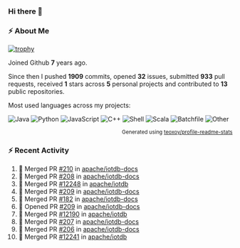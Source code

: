 ### Hi there 👋

### :zap: About Me

[![trophy](https://github-profile-trophy.vercel.app/?username=HTHou&theme=onedark)](https://github.com/ryo-ma/github-profile-trophy)
   
Joined Github **7** years ago.

Since then I pushed **1909** commits, opened **32** issues, submitted **933** pull requests, received **1** stars across **5** personal projects and contributed to **13** public repositories.

Most used languages across my projects:

![Java](https://img.shields.io/static/v1?style=flat-square&label=%E2%A0%80&color=555&labelColor=%23b07219&message=Java%EF%B8%B195.9%25)
![Python](https://img.shields.io/static/v1?style=flat-square&label=%E2%A0%80&color=555&labelColor=%233572A5&message=Python%EF%B8%B10.9%25)
![JavaScript](https://img.shields.io/static/v1?style=flat-square&label=%E2%A0%80&color=555&labelColor=%23f1e05a&message=JavaScript%EF%B8%B10.6%25)
![C++](https://img.shields.io/static/v1?style=flat-square&label=%E2%A0%80&color=555&labelColor=%23f34b7d&message=C%2B%2B%EF%B8%B10.4%25)
![Shell](https://img.shields.io/static/v1?style=flat-square&label=%E2%A0%80&color=555&labelColor=%2389e051&message=Shell%EF%B8%B10.4%25)
![Scala](https://img.shields.io/static/v1?style=flat-square&label=%E2%A0%80&color=555&labelColor=%23c22d40&message=Scala%EF%B8%B10.3%25)
![Batchfile](https://img.shields.io/static/v1?style=flat-square&label=%E2%A0%80&color=555&labelColor=%23C1F12E&message=Batchfile%EF%B8%B10.2%25)
![Other](https://img.shields.io/static/v1?style=flat-square&label=%E2%A0%80&color=555&labelColor=%23ededed&message=Other%EF%B8%B10.8%25)

<p align="right"><sub>Generated using <a href="https://github.com/marketplace/actions/profile-readme-stats">teoxoy/profile-readme-stats</a></sub></p>


<!--![](https://github.com/HTHou/HTHou/blob/output/github-contribution-grid-snake.svg)-->

<!--![Haonan Hou's github stats](https://github-readme-stats.vercel.app/api?username=HTHou&count_private=true&show_icons=true&theme=onedark)-->

<!--![Haonan Hou's wakatime stats](https://github-readme-stats.vercel.app/api/wakatime?username=HTHou&layout=compact&theme=onedark)-->

<!--![Top Langs](https://github-readme-stats.vercel.app/api/top-langs/?username=HTHou&theme=onedark&layout=compact)-->

### :zap: Recent Activity
<!--START_SECTION:activity-->
1. 🎉 Merged PR [#210](https://github.com/apache/iotdb-docs/pull/210) in [apache/iotdb-docs](https://github.com/apache/iotdb-docs)
2. 🎉 Merged PR [#208](https://github.com/apache/iotdb-docs/pull/208) in [apache/iotdb-docs](https://github.com/apache/iotdb-docs)
3. 🎉 Merged PR [#12248](https://github.com/apache/iotdb/pull/12248) in [apache/iotdb](https://github.com/apache/iotdb)
4. 🎉 Merged PR [#209](https://github.com/apache/iotdb-docs/pull/209) in [apache/iotdb-docs](https://github.com/apache/iotdb-docs)
5. 🎉 Merged PR [#182](https://github.com/apache/iotdb-docs/pull/182) in [apache/iotdb-docs](https://github.com/apache/iotdb-docs)
6. 💪 Opened PR [#209](https://github.com/apache/iotdb-docs/pull/209) in [apache/iotdb-docs](https://github.com/apache/iotdb-docs)
7. 🎉 Merged PR [#12190](https://github.com/apache/iotdb/pull/12190) in [apache/iotdb](https://github.com/apache/iotdb)
8. 🎉 Merged PR [#207](https://github.com/apache/iotdb-docs/pull/207) in [apache/iotdb-docs](https://github.com/apache/iotdb-docs)
9. 🎉 Merged PR [#206](https://github.com/apache/iotdb-docs/pull/206) in [apache/iotdb-docs](https://github.com/apache/iotdb-docs)
10. 🎉 Merged PR [#12241](https://github.com/apache/iotdb/pull/12241) in [apache/iotdb](https://github.com/apache/iotdb)
<!--END_SECTION:activity-->

<!--
**HTHou/HTHou** is a ✨ _special_ ✨ repository because its `README.md` (this file) appears on your GitHub profile.

Here are some ideas to get you started:

- 🔭 I’m currently working on ...
- 🌱 I’m currently learning ...
- 👯 I’m looking to collaborate on ...
- 🤔 I’m looking for help with ...
- 💬 Ask me about ...
- 📫 How to reach me: ...
- 😄 Pronouns: ...
- ⚡ Fun fact: ...
-->

